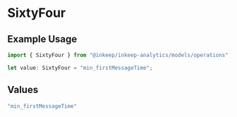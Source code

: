 # SixtyFour

## Example Usage

```typescript
import { SixtyFour } from "@inkeep/inkeep-analytics/models/operations";

let value: SixtyFour = "min_firstMessageTime";
```

## Values

```typescript
"min_firstMessageTime"
```